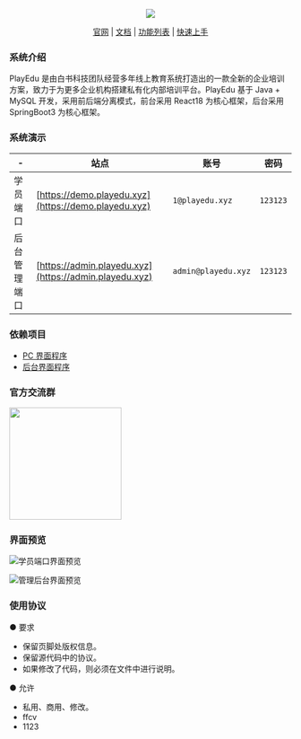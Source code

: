 <p align="center">
<img src="https://meedu.cloud.oss.meedu.vip/playedu/%E5%A4%B4%E5%9B%BE.jpg"/>
</p>
<p align="center">
<a href="https://playedu.xyz">官网</a> | <a href="https://playedu.xyz/docs/docs/intro/">文档</a> | <a href="https://playedu.xyz/docs/docs/function">功能列表</a> | <a href="https://playedu.xyz/docs/docs/install/quick">快速上手</a>
</p>

### 系统介绍

PlayEdu 是由白书科技团队经营多年线上教育系统打造出的一款全新的企业培训方案，致力于为更多企业机构搭建私有化内部培训平台。PlayEdu 基于 Java + MySQL 开发，采用前后端分离模式，前台采用 React18 为核心框架，后台采用 SpringBoot3 为核心框架。

### 系统演示

| -            | 站点                                                   | 账号                | 密码     |
| ------------ | ------------------------------------------------------ | ------------------- | -------- |
| 学员端口     | [https://demo.playedu.xyz](https://demo.playedu.xyz)   | `1@playedu.xyz`     | `123123` |
| 后台管理端口 | [https://admin.playedu.xyz](https://admin.playedu.xyz) | `admin@playedu.xyz` | `123123` |

### 依赖项目

- [PC 界面程序](https://github.com/PlayEdu/frontend)
- [后台界面程序](https://github.com/PlayEdu/backend)

### 官方交流群

<p><img src="https://meedu.cloud.oss.meedu.vip/playedu/PlayEduk%E5%AE%A2%E6%9C%8D-zhu.png" width="200" /></p>

### 界面预览

![学员端口界面预览](https://meedu.cloud.oss.meedu.vip/playedu/%E5%89%8D%E5%8F%B0%E9%A1%B5%E9%9D%A2.jpg)

![管理后台界面预览](https://meedu.cloud.oss.meedu.vip/playedu/%E5%90%8E%E5%8F%B0%E9%A1%B5%E9%9D%A2.jpg)

### 使用协议

● 要求
- 保留页脚处版权信息。
- 保留源代码中的协议。
- 如果修改了代码，则必须在文件中进行说明。

● 允许
- 私用、商用、修改。
- ffcv
- 1123

